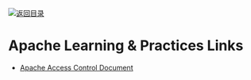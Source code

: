 [![返回目录](https://parg.co/UGo)](https://github.com/wxyyxc1992/Awesome-Links) 
 
 
 
 
 


 


 


 



# Apache  Learning & Practices Links

- [Apache Access Control Document](https://httpd.apache.org/docs/2.4/howto/access.html)
